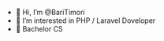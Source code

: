 - 👋 Hi, I’m @BariTimori
- 👀 I’m interested in PHP / Laravel Doveloper
- 🌱 Bachelor CS

<!---
BariTimori/BariTimori is a ✨ special ✨ repository because its `README.md` (this file) appears on your GitHub profile.
You can click the Preview link to take a look at your changes.
--->
